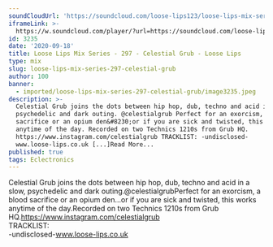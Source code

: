```yaml
---
soundCloudUrl: 'https://soundcloud.com/loose-lips123/loose-lips-mix-series-297-celestial-grub'
iframeLink: >-
  https://w.soundcloud.com/player/?url=https://soundcloud.com/loose-lips123/loose-lips-mix-series-297-celestial-grub&color=00aabb&auto_play=false&hide_related=false&show_comments=true&show_user=true&show_reposts=false
id: 3235
date: '2020-09-18'
title: Loose Lips Mix Series - 297 - Celestial Grub - Loose Lips
type: mix
slug: loose-lips-mix-series-297-celestial-grub
author: 100
banner:
  - imported/loose-lips-mix-series-297-celestial-grub/image3235.jpeg
description: >-
  Celestial Grub joins the dots between hip hop, dub, techno and acid in a slow,
  psychedelic and dark outing. @celestialgrub Perfect for an exorcism, a blood
  sacrifice or an opium den&#8230;or if you are sick and twisted, this works
  anytime of the day. Recorded on two Technics 1210s from Grub HQ.
  https://www.instagram.com/celestialgrub TRACKLIST: -undisclosed-
  www.loose-lips.co.uk [...]Read More...
published: true
tags: Eclectronics
---
```

Celestial Grub joins the dots between hip hop, dub, techno and acid in a slow, psychedelic and dark outing.@celestialgrubPerfect for an exorcism, a blood sacrifice or an opium den…or if you are sick and twisted, this works anytime of the day.Recorded on two Technics 1210s from Grub HQ.https://www.instagram.com/celestialgrub  
TRACKLIST:  
\-undisclosed-www.loose-lips.co.uk
